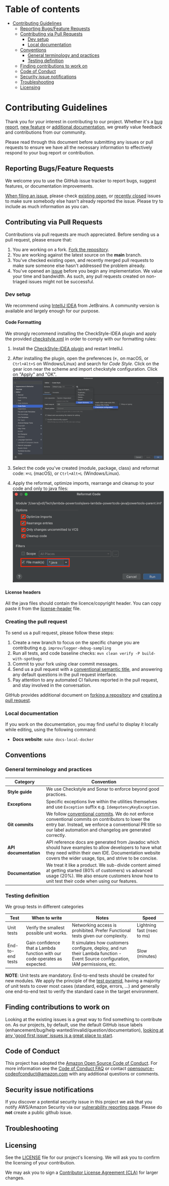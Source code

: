 <!-- markdownlint-disable MD043 MD041 -->
# Table of contents <!-- omit in toc -->

- [Contributing Guidelines](#contributing-guidelines)
    - [Reporting Bugs/Feature Requests](#reporting-bugsfeature-requests)
    - [Contributing via Pull Requests](#contributing-via-pull-requests)
        - [Dev setup](#dev-setup)
        - [Local documentation](#local-documentation)
    - [Conventions](#conventions)
        - [General terminology and practices](#general-terminology-and-practices)
        - [Testing definition](#testing-definition)
    - [Finding contributions to work on](#finding-contributions-to-work-on)
    - [Code of Conduct](#code-of-conduct)
    - [Security issue notifications](#security-issue-notifications)
    - [Troubleshooting](#troubleshooting)
    - [Licensing](#licensing)

# Contributing Guidelines

<!-- markdownlint-disable MD013 -->
Thank you for your interest in contributing to our project. Whether it's a [bug report](https://github.com/aws-powertools/powertools-lambda-java/issues/new?assignees=&labels=bug%2C+triage&projects=&template=bug_report.md&title=Bug%3A+TITLE), [new feature](https://github.com/aws-powertools/powertools-lambda-java/issues/new?assignees=&labels=feature-request%2C+triage&projects=&template=feature_request.md&title=Feature+request%3A+TITLE) or [additional documentation](https://github.com/aws-powertools/powertools-lambda-java/issues/new?assignees=&labels=documentation%2Ctriage&projects=&template=documentation_improvements.yml&title=Docs%3A+TITLE), we greatly value feedback and contributions from our community.
<!-- markdownlint-enable MD013 -->

Please read through this document before submitting any issues or pull requests to ensure we have all the necessary
information to effectively respond to your bug report or contribution.

## Reporting Bugs/Feature Requests

We welcome you to use the GitHub issue tracker to report bugs, suggest features, or documentation improvements.

<!-- markdownlint-disable MD013 -->
[When filing an issue](https://github.com/aws-powertools/powertools-lambda-java/issues/new/choose), please check [existing open](https://github.com/aws-powertools/powertools-lambda-java/issues?q=is%3Aissue+is%3Aopen+sort%3Aupdated-desc), or [recently closed](https://github.com/aws-powertools/powertools-lambda-java/issues?q=is%3Aissue+sort%3Aupdated-desc+is%3Aclosed) issues to make sure somebody else hasn't already reported the issue. Please try to include as much information as you can.
<!-- markdownlint-enable MD013 -->

## Contributing via Pull Requests

Contributions via pull requests are much appreciated. Before sending us a pull request, please ensure that:

1. You are working on a fork. [Fork the repository](https://github.com/aws-powertools/powertools-lambda-java/fork).
2. You are working against the latest source on the **main** branch.
3. You've checked existing open, and recently merged pull requests to make sure someone else hasn't addressed the problem already.
4. You've opened an [issue](https://github.com/aws-powertools/powertools-lambda-java/issues/new/choose) before you begin any implementation. We value your time and bandwidth. As such, any pull requests created on non-triaged issues might not be successful.

### Dev setup

We recommend using [IntelliJ IDEA](https://www.jetbrains.com/idea/) from JetBrains. 
A community version is available and largely enough for our purpose.

#### Code Formatting

We strongly recommend installing the CheckStyle-IDEA plugin and apply the provided [checkstyle.xml](checkstyle.xml) in order to comply with our formatting rules: 

1. Install the [CheckStyle-IDEA plugin](https://plugins.jetbrains.com/plugin/1065-checkstyle-idea) and restart IntelliJ.

2. After installing the plugin, open the preferences (`⌘,` on macOS, or `Ctrl+Alt+S` on Windows/Linux) and search for _Code Style_. Click on the gear icon near the scheme and import checkstyle configuration. Click on "Apply" and "OK".
![](docs/media/intellij_checkstyle_1.png)

3. Select the code you've created (module, package, class) and reformat code: `⌘⌥L` (macOS), or `Ctrl+Alt+L` (Windows/Linux).

4. Apply the reformat, optimize imports, rearrange and cleanup to your code and only to java files:
![](docs/media/intellij_checkstyle_3.png)

#### License headers
All the java files should contain the licence/copyright header. You can copy paste it from the [license-header](license-header) file.

### Creating the pull request

To send us a pull request, please follow these steps:

1. Create a new branch to focus on the specific change you are contributing e.g. `improv/logger-debug-sampling`
2. Run all tests, and code baseline checks: `mvn clean verify -P build-with-spotbugs`
3. Commit to your fork using clear commit messages.
4. Send us a pull request with a [conventional semantic title](.github/semantic.yml), and answering any default questions in the pull request interface.
5. Pay attention to any automated CI failures reported in the pull request, and stay involved in the conversation.

GitHub provides additional document on [forking a repository](https://help.github.com/articles/fork-a-repo/) and
[creating a pull request](https://help.github.com/articles/creating-a-pull-request/).

### Local documentation

If you work on the documentation, you may find useful to display it locally while editing, using the following command:

- **Docs website**: `make docs-local-docker`

## Conventions

### General terminology and practices

| Category              | Convention                                                                                                                                                                                                                                                                  |
|-----------------------|-----------------------------------------------------------------------------------------------------------------------------------------------------------------------------------------------------------------------------------------------------------------------------|
| **Style guide**       | We use Checkstyle and Sonar to enforce beyond good practices.                                                                                                                                                                                                               |
| **Exceptions**        | Specific exceptions live within the utilities themselves and use `Exception` suffix e.g. `IdempotencyKeyException`.                                                                                                                                                         |
| **Git commits**       | We follow [conventional commits](https://www.conventionalcommits.org/en/v1.0.0/). We do not enforce conventional commits on contributors to lower the entry bar. Instead, we enforce a conventional PR title so our label automation and changelog are generated correctly. |
| **API documentation** | API reference docs are generated from Javadoc which should have examples to allow developers to have what they need within their own IDE. Documentation website covers the wider usage, tips, and strive to be concise.                                                     |
| **Documentation**     | We treat it like a product. We sub-divide content aimed at getting started (80% of customers) vs advanced usage (20%). We also ensure customers know how to unit test their code when using our features.                                                                   |

### Testing definition

We group tests in different categories

| Test              | When to write                                                                                         | Notes                                                                                                                           | Speed                                             |
| ----------------- | ----------------------------------------------------------------------------------------------------- | ------------------------------------------------------------------------------------------------------------------------------- | ------------------------------------------------- |
| Unit tests        | Verify the smallest possible unit works.                                                              | Networking access is prohibited. Prefer Functional tests given our complexity.                                                  | Lightning fast (nsec to ms)                       |
| End-to-end tests  | Gain confidence that a Lambda function with our code operates as expected.                            | It simulates how customers configure, deploy, and run their Lambda function - Event Source configuration, IAM permissions, etc. | Slow (minutes)                                    |

**NOTE**: Unit tests are mandatory. End-to-end tests should be created for new modules. 
We apply the principle of the [test pyramid](https://martinfowler.com/articles/practical-test-pyramid.html), having a majority of unit tests to cover most cases (standard, edge, errors, ...) and generally one end-to-end test to verify the standard case in the target environment.

## Finding contributions to work on

Looking at the existing issues is a great way to find something to contribute on. As our projects, by default, use the default GitHub issue labels (enhancement/bug/help wanted/invalid/question/documentation), [looking at any 'good first issue' issues is a great place to start](https://github.com/aws-powertools/powertools-lambda-java/issues?q=is%3Aissue+is%3Aopen+label%3A%22good+first+issue%22).

## Code of Conduct

This project has adopted the [Amazon Open Source Code of Conduct](https://aws.github.io/code-of-conduct).
For more information see the [Code of Conduct FAQ](https://aws.github.io/code-of-conduct-faq) or contact
<opensource-codeofconduct@amazon.com> with any additional questions or comments.

## Security issue notifications

If you discover a potential security issue in this project we ask that you notify AWS/Amazon Security via our [vulnerability reporting page](http://aws.amazon.com/security/vulnerability-reporting/). Please do **not** create a public github issue.

## Troubleshooting


## Licensing

See the [LICENSE](LICENSE) file for our project's licensing. We will ask you to confirm the licensing of your contribution.

We may ask you to sign a [Contributor License Agreement (CLA)](http://en.wikipedia.org/wiki/Contributor_License_Agreement) for larger changes.
